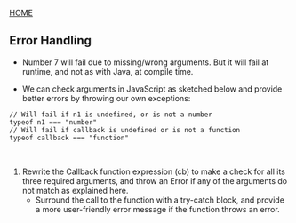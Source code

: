 [HOME](/README.md)

## Error Handling

- Number 7 will fail due to missing/wrong arguments. But it will fail at runtime, and not as with Java, at compile time.

- We can check arguments in JavaScript as sketched below and provide better errors by throwing our own exceptions:

```
// Will fail if n1 is undefined, or is not a number
typeof n1 === "number"
// Will fail if callback is undefined or is not a function
typeof callback === "function" 
```

</br>

1. Rewrite the Callback function expression (cb) to make a check for all its three required arguments, and throw an Error if any of the arguments do not match as explained here. 
    - Surround the call to the function with a try-catch block, and provide a more user-friendly error message if the function throws an error.